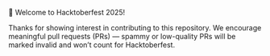 🎉 Welcome to Hacktoberfest 2025!

Thanks for showing interest in contributing to this repository.
We encourage meaningful pull requests (PRs) — spammy or low-quality PRs will be marked invalid and won’t count for Hacktoberfest.
